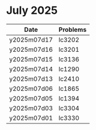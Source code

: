 # July 2025

| Date        | Problems |
| ----------- | -------- |
| y2025m07d17 | lc3202   |
| y2025m07d16 | lc3201   |
| y2025m07d15 | lc3136   |
| y2025m07d14 | lc1290   |
| y2025m07d13 | lc2410   |
| y2025m07d06 | lc1865   |
| y2025m07d05 | lc1394   |
| y2025m07d03 | lc3304   |
| y2025m07d01 | lc3330   |

